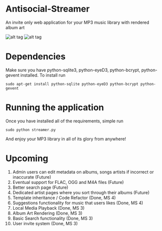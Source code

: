 Antisocial-Streamer
===================

An invite only web application for your MP3 music library with rendered album art

![alt tag](http://i1306.photobucket.com/albums/s570/david4shure/streamer_zps7f8a29ea.png)
![alt tag](http://i1306.photobucket.com/albums/s570/david4shure/request_zps1086c497.png)


Dependencies
============

Make sure you have python-sqlite3, python-eyeD3, python-bcrypt, python-gevent installed.
  To install run 
```shell
sudo apt-get install python-sqlite python-eyeD3 python-bcrypt python-gevent
```

Running the application
=======================

Once you have installed all of the requirements, simple run 
```shell
sudo python streamer.py
```

And enjoy your MP3 library in all of its glory from anywhere!


Upcoming
========

1. Admin users can edit metadata on albums, songs artists if incorrect or inaccurate (Future)
2. Eventual support for FLAC, OGG and M4A files (Future)
3. Better search page (Future)
4. Dedicated artist pages where you sort through their albums (Future)
5. Template inheritance / Code Refactor (Done, MS 4)
6. Suggestions functionality for music that users likes (Done, MS 4)
7. Local Media Playback (Done, MS 3)
8. Album Art Rendering (Done, MS 3)
9. Basic Search functionality (Done, MS 3)
10. User invite system (Done, MS 3)
